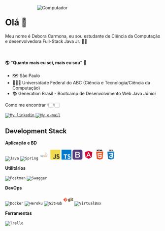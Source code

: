 <img src="https://raw.githubusercontent.com/MicaelliMedeiros/micaellimedeiros/master/image/computer-illustration.png" min-width="400px" max-width="400px" width="400px" align="right" alt="Computador">

# Olá 👋

Meu nome é Debora Carmona, eu sou estudante de Ciência da Computação e desenvolvedora Full-Stack Java Jr. 👩‍💻

<br/>

#### 🌎 "Quanto mais eu sei, mais eu sou" 🧠

- 🗺️ São Paulo
- 👩🏻‍🎓 Universidade Federal do ABC (Ciência e Tecnologia/Ciência da Computação)
- 📚 Generation Brasil - Bootcamp de Desenvolvimento Web Java Júnior


Como me encontrar 👇🏻👇🏻

<a href="https://www.https://www.linkedin.com/in/debora-carmona/">
  <code><img alt="My linkedin" width="28" src="https://www.flaticon.com/svg/static/icons/svg/1383/1383262.svg" /></code>
</a>

<a href="mailto:deboracarmonadani@gmail.com">
  <code><img alt="My e-mail" width="32" src="https://www.flaticon.com/svg/static/icons/svg/324/324123.svg" /></code>
</a>

<br/>

## Development Stack

**Aplicação e BD** 

<code><img height="32" src="https://cdn.iconscout.com/icon/free/png-256/java-23-225999.png" alt="Java"/></code>
<code><img height="32" src="https://pbs.twimg.com/profile_images/1235868806079057921/fTL08u_H_400x400.png" alt="Spring"/></code>
<code><img height="32" src="https://raw.githubusercontent.com/github/explore/80688e429a7d4ef2fca1e82350fe8e3517d3494d/topics/mysql/mysql.png" alt="MySQL"/></code>
<code><img height="32" src="https://raw.githubusercontent.com/github/explore/80688e429a7d4ef2fca1e82350fe8e3517d3494d/topics/javascript/javascript.png" alt="Javascript"/></code>
<code><img height="32" src="https://raw.githubusercontent.com/github/explore/80688e429a7d4ef2fca1e82350fe8e3517d3494d/topics/typescript/typescript.png" alt="Typescript"/></code>
<code><img height="32" src="https://raw.githubusercontent.com/github/explore/80688e429a7d4ef2fca1e82350fe8e3517d3494d/topics/bootstrap/bootstrap.png" alt="Bootstrap"/></code>
<code><img height="32" src="https://raw.githubusercontent.com/github/explore/80688e429a7d4ef2fca1e82350fe8e3517d3494d/topics/angular/angular.png" alt="Angular"/></code>
<code><img height="32" src="https://raw.githubusercontent.com/github/explore/80688e429a7d4ef2fca1e82350fe8e3517d3494d/topics/html/html.png" alt="HTML5"/></code>
<code><img height="32" src="https://raw.githubusercontent.com/github/explore/80688e429a7d4ef2fca1e82350fe8e3517d3494d/topics/css/css.png" alt="CSS"/></code>

**Utilitários**

<code><img height="32" src="https://user-images.githubusercontent.com/2676579/34940598-17cc20f0-f9be-11e7-8c6d-f0190d502d64.png" alt="Postman"/></code>
<code><img height="32" src="https://lh3.googleusercontent.com/proxy/zs_VcTEHNjvkRz6wSbCqiVGK0u3oEZybgK2MyoximAiKPZEazZ67AdBGvwg3FHS3rl6TRxkHXnYKpojxrYK-h-2cnlNUMO68adkfkUX3GPKZdilyw9N5Jw" alt="Swagger"/></code>


**DevOps**

<code><img height="32" src="https://appmasters.io/static/docker-logo-7bcbbab5e4c7c9a94f7a32016ae8f827.png" alt="Docker"/></code>
<code><img height="32" src="https://pbs.twimg.com/profile_images/689189555765784576/3wgIDj3j.png" alt="Heroku"/></code>
<code><img height="32" src="https://cdn3.iconfinder.com/data/icons/inficons/512/github.png" alt="GitHub"/></code>
<code><img height="32" src="https://raw.githubusercontent.com/github/explore/80688e429a7d4ef2fca1e82350fe8e3517d3494d/topics/git/git.png" alt="Git"/></code>
<code><img height="32" src="https://img.utdstc.com/icon/c2f/773/c2f7733df6524599afea694769062bc12d389fb4178f8be7b644c5e802fbbc17:200" alt="VirtualBox"/></code>

**Ferramentas**

<code><img height="32" src="https://cdn.iconscout.com/icon/free/png-512/trello-6-569395.png" alt="Trello"/></code>
